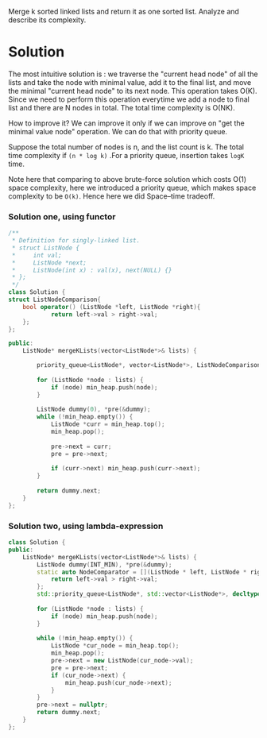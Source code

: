 Merge k sorted linked lists and return it as one sorted list. Analyze and describe its complexity.
  
# Solution

The most intuitive solution is : we traverse the "current head node" of all the lists and take the node with minimal value, add it to the final list, and move the minimal "current head node" to its next node. This operation takes O(K). Since we need to perform this operation everytime we add a node to final list and there are N nodes in total. The total time complexity is O(NK).

How to improve it? We can improve it only if we can improve on "get the minimal value node" operation. We can do that with priority queue. 

Suppose the total number of nodes is n, and the list count is k. The total time complexity if ```(n * log k)``` .For a priority queue, insertion takes ```logK``` time.  

Note here that comparing to above brute-force solution which costs O(1) space complexity, here we introduced a priority queue, which makes space complexity to be ```O(k)```. Hence here we did Space–time tradeoff. 

### Solution one, using functor

```cpp
/**
 * Definition for singly-linked list.
 * struct ListNode {
 *     int val;
 *     ListNode *next;
 *     ListNode(int x) : val(x), next(NULL) {}
 * };
 */
class Solution {
struct ListNodeComparison{
    bool operator() (ListNode *left, ListNode *right){
            return left->val > right->val;
    };   
};

public:
    ListNode* mergeKLists(vector<ListNode*>& lists) {

        priority_queue<ListNode*, vector<ListNode*>, ListNodeComparison> min_heap;
        
        for (ListNode *node : lists) {
            if (node) min_heap.push(node);
        }
        
        ListNode dummy(0), *pre(&dummy);
        while (!min_heap.empty()) {
            ListNode *curr = min_heap.top();
            min_heap.pop();
            
            pre->next = curr;
            pre = pre->next;
            
            if (curr->next) min_heap.push(curr->next);
        }
        
        return dummy.next;
    }
};
```

### Solution two, using lambda-expression


```cpp
class Solution {
public:
    ListNode* mergeKLists(vector<ListNode*>& lists) {
        ListNode dummy(INT_MIN), *pre(&dummy);
        static auto NodeComparator = [](ListNode * left, ListNode * right) {
            return left->val > right->val;
        };
        std::priority_queue<ListNode*, std::vector<ListNode*>, decltype(NodeComparator)> min_heap(NodeComparator);
        
        for (ListNode *node : lists) {
            if (node) min_heap.push(node);
        }
        
        while (!min_heap.empty()) {
            ListNode *cur_node = min_heap.top();
            min_heap.pop();
            pre->next = new ListNode(cur_node->val);
            pre = pre->next;
            if (cur_node->next) {
                min_heap.push(cur_node->next);
            }
        }
        pre->next = nullptr;
        return dummy.next;
    }
};
```
